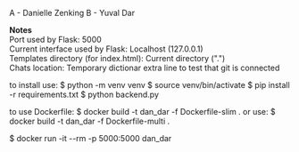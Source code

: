 A - Danielle Zenking
B - Yuval Dar

**Notes**  
Port used by Flask: 5000  
Current interface used by Flask: Localhost (127.0.0.1)  
Templates directory (for index.html): Current directory (".")  
Chats location: Temporary dictionar
extra line to test that git is connected


to install use:
$ python -m venv venv
$ source venv/bin/activate
$ pip install -r requirements.txt
$ python backend.py


to use Dockerfile:
$ docker build -t dan_dar -f Dockerfile-slim .
    or use:
    $ docker build -t dan_dar -f Dockerfile-multi .

$ docker run -it --rm -p 5000:5000 dan_dar